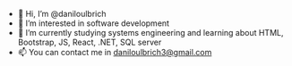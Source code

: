 - 👋 Hi, I’m @daniloulbrich
- 👀 I’m interested in software development
- 🌱 I’m currently studying systems engineering and learning about HTML, Bootstrap, JS, React, .NET, SQL server
- 📫 You can contact me in daniloulbrich3@gmail.com

